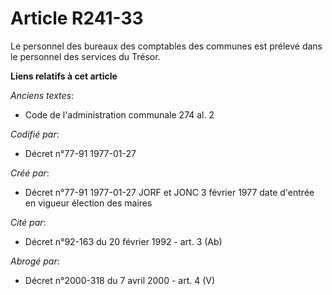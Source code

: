 # Article R241-33

Le personnel des bureaux des comptables des communes est prélevé dans le personnel des services du Trésor.

**Liens relatifs à cet article**

_Anciens textes_:

  - Code de l'administration communale 274 al. 2

_Codifié par_:

  - Décret n°77-91 1977-01-27

_Créé par_:

  - Décret n°77-91 1977-01-27 JORF et JONC 3 février 1977 date d'entrée en vigueur élection des maires

_Cité par_:

  - Décret n°92-163 du 20 février 1992 - art. 3 (Ab)

_Abrogé par_:

  - Décret n°2000-318 du 7 avril 2000 - art. 4 (V)
